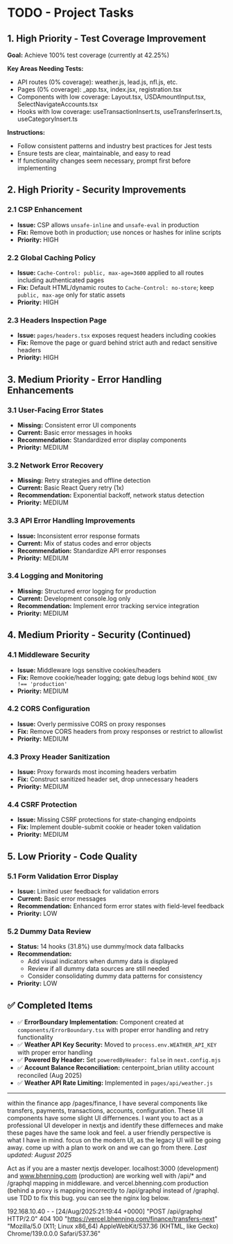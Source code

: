 # TODO - Project Tasks

## 1. High Priority - Test Coverage Improvement

**Goal:** Achieve 100% test coverage (currently at 42.25%)

**Key Areas Needing Tests:**

- API routes (0% coverage): weather.js, lead.js, nfl.js, etc.
- Pages (0% coverage): \_app.tsx, index.jsx, registration.tsx
- Components with low coverage: Layout.tsx, USDAmountInput.tsx, SelectNavigateAccounts.tsx
- Hooks with low coverage: useTransactionInsert.ts, useTransferInsert.ts, useCategoryInsert.ts

**Instructions:**

- Follow consistent patterns and industry best practices for Jest tests
- Ensure tests are clear, maintainable, and easy to read
- If functionality changes seem necessary, prompt first before implementing

## 2. High Priority - Security Improvements

### 2.1 CSP Enhancement

- **Issue:** CSP allows `unsafe-inline` and `unsafe-eval` in production
- **Fix:** Remove both in production; use nonces or hashes for inline scripts
- **Priority:** HIGH

### 2.2 Global Caching Policy

- **Issue:** `Cache-Control: public, max-age=3600` applied to all routes including authenticated pages
- **Fix:** Default HTML/dynamic routes to `Cache-Control: no-store`; keep `public, max-age` only for static assets
- **Priority:** HIGH

### 2.3 Headers Inspection Page

- **Issue:** `pages/headers.tsx` exposes request headers including cookies
- **Fix:** Remove the page or guard behind strict auth and redact sensitive headers
- **Priority:** HIGH

## 3. Medium Priority - Error Handling Enhancements

### 3.1 User-Facing Error States

- **Missing:** Consistent error UI components
- **Current:** Basic error messages in hooks
- **Recommendation:** Standardized error display components
- **Priority:** MEDIUM

### 3.2 Network Error Recovery

- **Missing:** Retry strategies and offline detection
- **Current:** Basic React Query retry (1x)
- **Recommendation:** Exponential backoff, network status detection
- **Priority:** MEDIUM

### 3.3 API Error Handling Improvements

- **Issue:** Inconsistent error response formats
- **Current:** Mix of status codes and error objects
- **Recommendation:** Standardize API error responses
- **Priority:** MEDIUM

### 3.4 Logging and Monitoring

- **Missing:** Structured error logging for production
- **Current:** Development console.log only
- **Recommendation:** Implement error tracking service integration
- **Priority:** MEDIUM

## 4. Medium Priority - Security (Continued)

### 4.1 Middleware Security

- **Issue:** Middleware logs sensitive cookies/headers
- **Fix:** Remove cookie/header logging; gate debug logs behind `NODE_ENV !== 'production'`
- **Priority:** MEDIUM

### 4.2 CORS Configuration

- **Issue:** Overly permissive CORS on proxy responses
- **Fix:** Remove CORS headers from proxy responses or restrict to allowlist
- **Priority:** MEDIUM

### 4.3 Proxy Header Sanitization

- **Issue:** Proxy forwards most incoming headers verbatim
- **Fix:** Construct sanitized header set, drop unnecessary headers
- **Priority:** MEDIUM

### 4.4 CSRF Protection

- **Issue:** Missing CSRF protections for state-changing endpoints
- **Fix:** Implement double-submit cookie or header token validation
- **Priority:** MEDIUM

## 5. Low Priority - Code Quality

### 5.1 Form Validation Error Display

- **Issue:** Limited user feedback for validation errors
- **Current:** Basic error messages
- **Recommendation:** Enhanced form error states with field-level feedback
- **Priority:** LOW

### 5.2 Dummy Data Review

- **Status:** 14 hooks (31.8%) use dummy/mock data fallbacks
- **Recommendation:**
  - Add visual indicators when dummy data is displayed
  - Review if all dummy data sources are still needed
  - Consider consolidating dummy data patterns for consistency
- **Priority:** LOW

## ✅ Completed Items

- ✅ **ErrorBoundary Implementation:** Component created at `components/ErrorBoundary.tsx` with proper error handling and retry functionality
- ✅ **Weather API Key Security:** Moved to `process.env.WEATHER_API_KEY` with proper error handling
- ✅ **Powered By Header:** Set `poweredByHeader: false` in `next.config.mjs`
- ✅ **Account Balance Reconciliation:** centerpoint_brian utility account reconciled (Aug 2025)
- ✅ **Weather API Rate Limiting:** Implemented in `pages/api/weather.js`

---

within the finance app /pages/finance, I have several components like transfers, payments, transactions, accounts, configuration. These UI components have some slight UI differnences. I want you to act as a professional UI developer in nextjs and identify these differneces and make these pages have the same look and feel. a user friendly perspective is what I have in mind. focus on the modern UI, as the legacy UI will be going away. come up with a plan to work on and we can go from there.
_Last updated: August 2025_

Act as if you are a master nextjs developer. localhost:3000 (development) and www.bhenning.com (production) are working well with /api/\* and /graphql mapping in middleware. and vercel.bhenning.com production (behind a proxy is mapping incorrectly to /api/graphql instead of /graphql. use TDD to fix this bug. you can see the nginx log below.

192.168.10.40 - - [24/Aug/2025:21:19:44 +0000] "POST /api/graphql HTTP/2.0" 404 100 "https://vercel.bhenning.com/finance/transfers-next" "Mozilla/5.0 (X11; Linux x86_64) AppleWebKit/537.36 (KHTML, like Gecko) Chrome/139.0.0.0 Safari/537.36"
